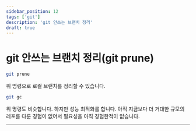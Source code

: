 ```yaml
---
sidebar_position: 12
tags: ['git']
description: 'git 안쓰는 브랜치 정리'
draft: true
---
```


# git 안쓰는 브랜치 정리(git prune)

```sh
git prune
```

위 명령으로 로컬 브랜치를 정리할 수 있습니다.

```sh
git gc
```

위 명령도 비슷합니다. 하지만 성능 최적화를 합니다. 아직 지금보다 더 거대한 규모의 레포를 다룬 경험이 없어서 필요성을 아직 경험한적이 없습니다.

---

<!-- `git prune` 명령은 보통 `git fetch`나 `git pull` 등을 통해 원격 저장소에서 가져온 이후에 로컬 저장소에서 더 이상 필요하지 않게 된 객체(주로 커밋)를 정리하는 데 사용됩니다. Git에서는 이러한 객체들을 "dangling" 또는 "loose" 객체라고 부릅니다. 이 객체들은 더 이상 어떤 브랜치나 태그에도 연결되어 있지 않기 때문에, 저장소를 정리하고 공간을 확보하는 데 유용합니다.

`git prune`은 보통 다음과 같은 상황에서 유용합니다:

1. 특정 커밋이나 브랜치가 더 이상 필요하지 않을 때,
2. 원격 저장소에서 삭제된 브랜치가 로컬에는 남아 있을 때,
3. 오래되거나 불필요한 데이터를 정리하고 싶을 때.

기본적으로, `git prune`은 직접 사용되기보다는 `git gc` 명령의 일부로 자동으로 실행되곤 합니다. `git gc` 명령은 여러 가지 정리 작업을 수행하는데, 그 중 하나가 `git prune`을 이용한 dangling 객체의 정리입니다.

`git prune`을 직접 실행하고자 할 때에는 다음과 같은 명령어를 사용합니다:

```shell
git prune
```

`git prune` 명령을 사용할 때는 주의가 필요합니다. 한번 삭제된 데이터는 복구가 어렵기 때문에, 실수로 중요한 데이터를 잃지 않도록 주의해야 합니다.

`git gc` 명령어는 'garbage collection'의 약어로, Git에서 쓸모없게 된 객체를 정리하고, 저장소의 여러 파일을 최적화하는데 사용됩니다. 이 명령어는 다음과 같은 작업을 수행합니다:

1. **불필요한 파일 정리**: 더 이상 어떠한 브랜치나 태그에도 속하지 않는 'dangling' 객체들을 제거합니다. 이는 내부적으로 `git prune` 명령어를 사용합니다.

2. **팩 파일 최적화**: 여러 개의 작은 객체를 하나의 '팩(pack)' 파일로 압축하여 Git의 성능을 향상시킵니다. 이 과정에서는 `git pack-objects` 백엔드 명령어가 사용됩니다.

3. **리팩(refs) 최적화**: 태그와 브랜치를 포함하는 참조(refs) 파일들을 정리하고 최적화합니다.

4. **로그와 리팩 정보 갱신**: `reflog`와 같은 로그 파일들을 정리하고 필요 없는 항목들을 제거합니다.

`git gc`는 일반적으로 사용자가 명시적으로 호출하지 않아도 자동으로 실행됩니다. Git은 일정한 조건(예: 특정 수의 loose 객체가 있을 때, 팩 파일의 개수가 특정 수를 넘어설 때 등)이 충족되면 내부적으로 `git gc`를 호출하여 저장소를 관리합니다. 그러나 저장소의 성능을 개선하고 싶을 때 사용자가 수동으로 실행할 수도 있습니다.

명령어 사용법은 다음과 같습니다:

```shell
git gc
```

저장소의 크기를 줄이고 성능을 향상시키기 위해 주기적으로 `git gc`를 실행하는 것이 좋습니다. 그러나 큰 저장소에서는 이 명령어가 상당한 시간을 소요할 수 있으니, 실행 전에는 충분한 시간이 확보되었는지 확인해야 합니다.

Git에서 "dangling" 객체는 더 이상 어떤 브랜치나 태그, 다른 Git 객체에도 참조되지 않는 객체를 말합니다. 여기에는 주로 다음과 같은 종류의 객체들이 포함됩니다:

1. **커밋(Commits)**: 작업 중에 만들어졌지만 최종적으로 어떤 브랜치에도 속하지 않게 된 커밋들입니다. 예를 들어, 브랜치를 체크아웃하고 커밋을 만든 다음 해당 브랜치를 삭제하면, 그 커밋은 더 이상 참조되지 않게 됩니다.

2. **트리(Trees)**: 파일과 디렉토리의 구조를 저장하는 Git 객체로, 더 이상 커밋에 연결되지 않은 트리들입니다.

3. **블롭(Blobs)**: 파일의 내용을 저장하는 객체로, 트리나 커밋에 더 이상 포함되지 않은 파일의 내용입니다.

4. **태그(Tags)**: 특정 커밋을 가리키는 참조로, 더 이상 유효하지 않은 커밋을 가리키는 태그들이 여기에 해당될 수 있습니다.

"dangling" 객체들은 여러가지 이유로 생길 수 있습니다. 예를 들어, 사용자가 새로운 커밋을 만들고 난 후 브랜치를 다시 체크아웃하는 과정에서 중간에 생성된 커밋이나, 병합 과정에서 발생한 일시적인 커밋 등이 이에 해당합니다. 이러한 객체들은 일반적으로 Git 작업의 부산물로 생기며, 대부분은 필요하지 않게 되므로 안전하게 제거될 수 있습니다.

Git은 이러한 "dangling" 객체들을 자동으로 제거하지 않습니다. 대신, 사용자가 명시적으로 `git prune`이나 `git gc`와 같은 명령어를 사용하여 수동으로 정리할 수 있습니다. 이러한 객체들은 가끔 실수로 중요한 데이터를 삭제했을 때 유용하게 사용될 수 있기 때문에, Git은 사용자가 직접 정리하도록 선택권을 제공합니다.
 -->
